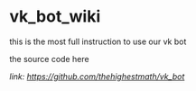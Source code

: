 # vk_bot_wiki
this is the most full instruction to use our vk bot

the source code here

*link: https://github.com/thehighestmath/vk_bot* 
